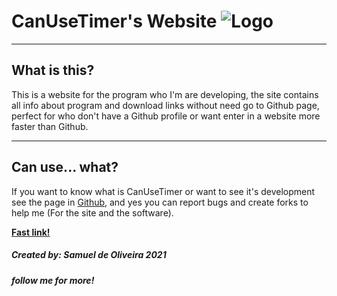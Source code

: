 # CanUseTimer's Website ![Logo](https://raw.githubusercontent.com/Samuel-de-Oliveira/CanUseTimer/main/Images/CanUseTimerLogo.png) 

---
## What is this?
This is a website for the program who I'm are
developing, the site contains all info about
program and download links without need go to
Github page, perfect for who don't have a Github
profile or want enter in a website more faster
than Github.

---
## Can use... what?
If you want to know what is CanUseTimer or want
to see it's development see the page in [Github](https://github.com/Samuel-de-Oliveira/CanUseTimer),
and yes you can report bugs and create forks to
help me (For the site and the software).

[**Fast link!**](https://samuel-de-oliveira.github.io/CanUseTimer-Web/)

##### Created by: *Samuel de Oliveira 2021*
##### follow me for more!

